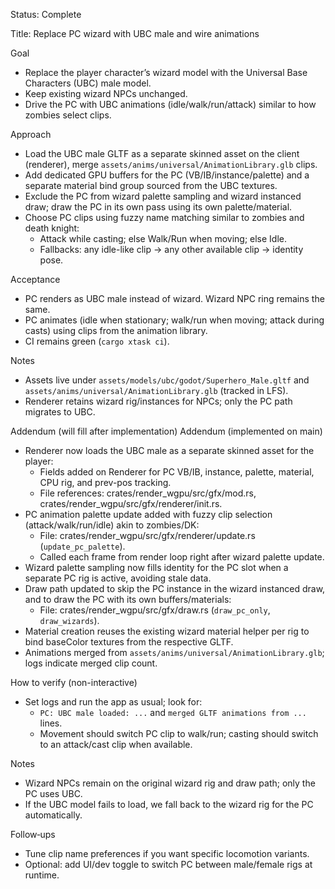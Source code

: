 Status: Complete

Title: Replace PC wizard with UBC male and wire animations

Goal
- Replace the player character’s wizard model with the Universal Base Characters (UBC) male model.
- Keep existing wizard NPCs unchanged.
- Drive the PC with UBC animations (idle/walk/run/attack) similar to how zombies select clips.

Approach
- Load the UBC male GLTF as a separate skinned asset on the client (renderer), merge `assets/anims/universal/AnimationLibrary.glb` clips.
- Add dedicated GPU buffers for the PC (VB/IB/instance/palette) and a separate material bind group sourced from the UBC textures.
- Exclude the PC from wizard palette sampling and wizard instanced draw; draw the PC in its own pass using its own palette/material.
- Choose PC clips using fuzzy name matching similar to zombies and death knight:
  - Attack while casting; else Walk/Run when moving; else Idle.
  - Fallbacks: any idle-like clip → any other available clip → identity pose.

Acceptance
- PC renders as UBC male instead of wizard. Wizard NPC ring remains the same.
- PC animates (idle when stationary; walk/run when moving; attack during casts) using clips from the animation library.
- CI remains green (`cargo xtask ci`).

Notes
- Assets live under `assets/models/ubc/godot/Superhero_Male.gltf` and `assets/anims/universal/AnimationLibrary.glb` (tracked in LFS).
- Renderer retains wizard rig/instances for NPCs; only the PC path migrates to UBC.

Addendum (will fill after implementation)
Addendum (implemented on main)
- Renderer now loads the UBC male as a separate skinned asset for the player:
  - Fields added on Renderer for PC VB/IB, instance, palette, material, CPU rig, and prev-pos tracking.
  - File references: crates/render_wgpu/src/gfx/mod.rs, crates/render_wgpu/src/gfx/renderer/init.rs.
- PC animation palette update added with fuzzy clip selection (attack/walk/run/idle) akin to zombies/DK:
  - File: crates/render_wgpu/src/gfx/renderer/update.rs (`update_pc_palette`).
  - Called each frame from render loop right after wizard palette update.
- Wizard palette sampling now fills identity for the PC slot when a separate PC rig is active, avoiding stale data.
- Draw path updated to skip the PC instance in the wizard instanced draw, and to draw the PC with its own buffers/materials:
  - File: crates/render_wgpu/src/gfx/draw.rs (`draw_pc_only`, `draw_wizards`).
- Material creation reuses the existing wizard material helper per rig to bind baseColor textures from the respective GLTF.
- Animations merged from `assets/anims/universal/AnimationLibrary.glb`; logs indicate merged clip count.

How to verify (non-interactive)
- Set logs and run the app as usual; look for:
  - `PC: UBC male loaded: ...` and `merged GLTF animations from ...` lines.
  - Movement should switch PC clip to walk/run; casting should switch to an attack/cast clip when available.

Notes
- Wizard NPCs remain on the original wizard rig and draw path; only the PC uses UBC.
- If the UBC model fails to load, we fall back to the wizard rig for the PC automatically.

Follow‑ups
- Tune clip name preferences if you want specific locomotion variants.
- Optional: add UI/dev toggle to switch PC between male/female rigs at runtime.

